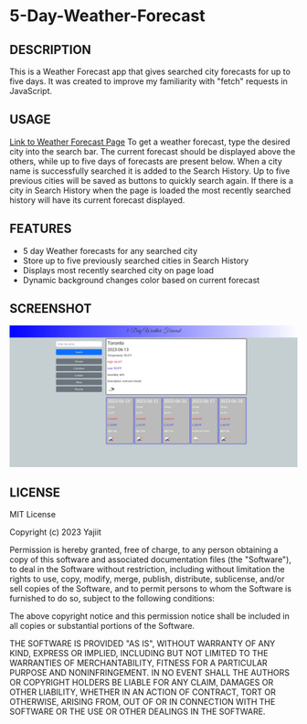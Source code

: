 # 5-Day-Weather-Forecast


## DESCRIPTION

This is a Weather Forecast app that gives searched city forecasts for up to five days.  It was created to improve my familiarity with "fetch" requests in JavaScript.  



## USAGE

[Link to Weather Forecast Page](https://yajiit.github.io/5-Day-Weather-Forecast/index.html)
To get a weather forecast, type the desired city into the search bar.  The current forecast should be displayed above the others, while up to five days of forecasts are present below.  When a city name is successfully searched it is added to the Search History.  Up to five previous cities will be saved as buttons to quickly search again.  If there is a city in Search History when the page is loaded the most recently searched history will have its current forecast displayed.


## FEATURES

- 5 day Weather forecasts for any searched city
- Store up to five previously searched cities in Search History
- Displays most recently searched city on page load
- Dynamic background changes color based on current forecast


## SCREENSHOT

![Webpage Screenshot](./assets/images/ScreenShot.jpg)


## LICENSE

MIT License

Copyright (c) 2023 Yajiit

Permission is hereby granted, free of charge, to any person obtaining a copy
of this software and associated documentation files (the "Software"), to deal
in the Software without restriction, including without limitation the rights
to use, copy, modify, merge, publish, distribute, sublicense, and/or sell
copies of the Software, and to permit persons to whom the Software is
furnished to do so, subject to the following conditions:

The above copyright notice and this permission notice shall be included in all
copies or substantial portions of the Software.

THE SOFTWARE IS PROVIDED "AS IS", WITHOUT WARRANTY OF ANY KIND, EXPRESS OR
IMPLIED, INCLUDING BUT NOT LIMITED TO THE WARRANTIES OF MERCHANTABILITY,
FITNESS FOR A PARTICULAR PURPOSE AND NONINFRINGEMENT. IN NO EVENT SHALL THE
AUTHORS OR COPYRIGHT HOLDERS BE LIABLE FOR ANY CLAIM, DAMAGES OR OTHER
LIABILITY, WHETHER IN AN ACTION OF CONTRACT, TORT OR OTHERWISE, ARISING FROM,
OUT OF OR IN CONNECTION WITH THE SOFTWARE OR THE USE OR OTHER DEALINGS IN THE
SOFTWARE.